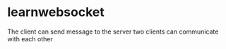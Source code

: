 # learnwebsocket
The client can send message to the server
two clients can communicate with each other
